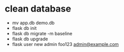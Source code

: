 # clean database

* mv app.db demo.db
* flask db init
* flask db migrate -m baseline
* flask db upgrade
* flask user new admin foo123 admin@example.com
